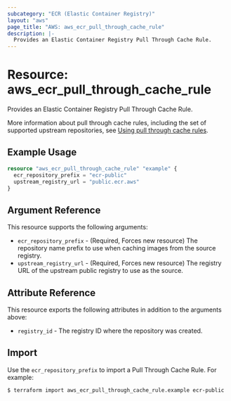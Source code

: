 ```yaml
---
subcategory: "ECR (Elastic Container Registry)"
layout: "aws"
page_title: "AWS: aws_ecr_pull_through_cache_rule"
description: |-
  Provides an Elastic Container Registry Pull Through Cache Rule.
---
```


# Resource: aws_ecr_pull_through_cache_rule

Provides an Elastic Container Registry Pull Through Cache Rule.

More information about pull through cache rules, including the set of supported
upstream repositories, see [Using pull through cache rules](https://docs.aws.amazon.com/AmazonECR/latest/userguide/pull-through-cache.html).

## Example Usage

```terraform
resource "aws_ecr_pull_through_cache_rule" "example" {
  ecr_repository_prefix = "ecr-public"
  upstream_registry_url = "public.ecr.aws"
}
```

## Argument Reference

This resource supports the following arguments:

* `ecr_repository_prefix` - (Required, Forces new resource) The repository name prefix to use when caching images from the source registry.
* `upstream_registry_url` - (Required, Forces new resource) The registry URL of the upstream public registry to use as the source.

## Attribute Reference

This resource exports the following attributes in addition to the arguments above:

* `registry_id` - The registry ID where the repository was created.

## Import

Use the `ecr_repository_prefix` to import a Pull Through Cache Rule. For example:

```
$ terraform import aws_ecr_pull_through_cache_rule.example ecr-public
```
